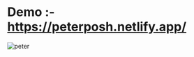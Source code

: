 # Demo :- https://peterposh.netlify.app/
![peter](https://github.com/bhakti001/wedding-suits/assets/131843063/8d85925c-dd68-40d9-90a6-226023b74235)
